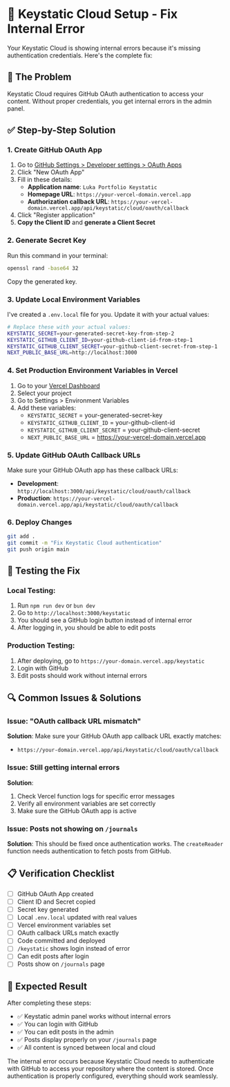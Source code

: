 # 🔧 Keystatic Cloud Setup - Fix Internal Error

Your Keystatic Cloud is showing internal errors because it's missing authentication credentials. Here's the complete fix:

## 🚨 **The Problem**
Keystatic Cloud requires GitHub OAuth authentication to access your content. Without proper credentials, you get internal errors in the admin panel.

## ✅ **Step-by-Step Solution**

### 1. Create GitHub OAuth App
1. Go to [GitHub Settings > Developer settings > OAuth Apps](https://github.com/settings/applications/new)
2. Click "New OAuth App"
3. Fill in these details:
   - **Application name**: `Luka Portfolio Keystatic`
   - **Homepage URL**: `https://your-vercel-domain.vercel.app`
   - **Authorization callback URL**: `https://your-vercel-domain.vercel.app/api/keystatic/cloud/oauth/callback`
4. Click "Register application"
5. **Copy the Client ID** and **generate a Client Secret**

### 2. Generate Secret Key
Run this command in your terminal:
```bash
openssl rand -base64 32
```
Copy the generated key.

### 3. Update Local Environment Variables
I've created a `.env.local` file for you. Update it with your actual values:

```bash
# Replace these with your actual values:
KEYSTATIC_SECRET=your-generated-secret-key-from-step-2
KEYSTATIC_GITHUB_CLIENT_ID=your-github-client-id-from-step-1
KEYSTATIC_GITHUB_CLIENT_SECRET=your-github-client-secret-from-step-1
NEXT_PUBLIC_BASE_URL=http://localhost:3000
```

### 4. Set Production Environment Variables in Vercel
1. Go to your [Vercel Dashboard](https://vercel.com/dashboard)
2. Select your project
3. Go to Settings > Environment Variables
4. Add these variables:
   - `KEYSTATIC_SECRET` = your-generated-secret-key
   - `KEYSTATIC_GITHUB_CLIENT_ID` = your-github-client-id
   - `KEYSTATIC_GITHUB_CLIENT_SECRET` = your-github-client-secret
   - `NEXT_PUBLIC_BASE_URL` = https://your-vercel-domain.vercel.app

### 5. Update GitHub OAuth Callback URLs
Make sure your GitHub OAuth app has these callback URLs:
- **Development**: `http://localhost:3000/api/keystatic/cloud/oauth/callback`
- **Production**: `https://your-vercel-domain.vercel.app/api/keystatic/cloud/oauth/callback`

### 6. Deploy Changes
```bash
git add .
git commit -m "Fix Keystatic Cloud authentication"
git push origin main
```

## 🧪 **Testing the Fix**

### Local Testing:
1. Run `npm run dev` or `bun dev`
2. Go to `http://localhost:3000/keystatic`
3. You should see a GitHub login button instead of internal error
4. After logging in, you should be able to edit posts

### Production Testing:
1. After deploying, go to `https://your-domain.vercel.app/keystatic`
2. Login with GitHub
3. Edit posts should work without internal errors

## 🔍 **Common Issues & Solutions**

### Issue: "OAuth callback URL mismatch"
**Solution**: Make sure your GitHub OAuth app callback URL exactly matches:
- `https://your-domain.vercel.app/api/keystatic/cloud/oauth/callback`

### Issue: Still getting internal errors
**Solution**: 
1. Check Vercel function logs for specific error messages
2. Verify all environment variables are set correctly
3. Make sure the GitHub OAuth app is active

### Issue: Posts not showing on `/journals`
**Solution**: This should be fixed once authentication works. The `createReader` function needs authentication to fetch posts from GitHub.

## 📋 **Verification Checklist**
- [ ] GitHub OAuth App created
- [ ] Client ID and Secret copied
- [ ] Secret key generated
- [ ] Local `.env.local` updated with real values
- [ ] Vercel environment variables set
- [ ] OAuth callback URLs match exactly
- [ ] Code committed and deployed
- [ ] `/keystatic` shows login instead of error
- [ ] Can edit posts after login
- [ ] Posts show on `/journals` page

## 🎯 **Expected Result**
After completing these steps:
- ✅ Keystatic admin panel works without internal errors
- ✅ You can login with GitHub
- ✅ You can edit posts in the admin
- ✅ Posts display properly on your `/journals` page
- ✅ All content is synced between local and cloud

The internal error occurs because Keystatic Cloud needs to authenticate with GitHub to access your repository where the content is stored. Once authentication is properly configured, everything should work seamlessly.